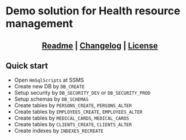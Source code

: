 # Demo solution for Health resource management

## <div align="center"><b><a href="README.md">Readme</a> | <a href="CHANGELOG.md">Changelog</a> | <a href="LICENSE.md">License</a></b></div>

## Quick start
- Open `HmSqlScripts` at SSMS
- Create new DB by `DB_CREATE`
- Setup security by `DB_SECURITY_DEV` or `DB_SECURITY_PROD`
- Setup schemas by `DB_SCHEMAS`
- Create tables by `PERSONS_CREATE`, `PERSONS_ALTER`
- Create tables by `EMPLOYEES_CREATE`, `EMPLOYEES_ALTER`
- Create tables by `MEDICAL_CARDS`, `MEDICAL_CARDS`
- Create tables by `CLIENTS_CREATE`, `CLIENTS_ALTER`
- Create indexes by `INDEXES_RECREATE`
